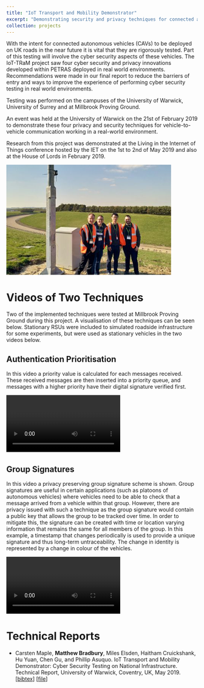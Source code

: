 ```yaml
---
title: "IoT Transport and Mobility Demonstrator"
excerpt: "Demonstrating security and privacy techniques for connected autonomous vehicles in a real-world environment.<br/>Duration: August 2018 - May 2019"
collection: projects
---
```


With the intent for connected autonomous vehicles (CAVs) to be deployed on UK roads in the near future it is vital that they are rigorously tested. Part of this testing will involve the cyber security aspects of these vehicles. The IoT-TRaM project saw four cyber security and privacy innovations developed within PETRAS deployed in real world environments. Recommendations were made in our final report to reduce the barriers of entry and ways to improve the experience of performing cyber security testing in real world environments.

Testing was performed on the campuses of the University of Warwick, University of Surrey and at Millbrook Proving Ground.

An event was held at the University of Warwick on the 21st of February 2019 to demonstrate these four privacy and security techniques for vehicle-to-vehicle communication working in a real-world environment.

Research from this project was demonstrated at the Living in the Internet of Things conference hosted by the IET on the 1st to 2nd of May 2019 and also at the House of Lords in February 2019.

![Project Team](/images/iot-tram-team.jpg)

# Videos of Two Techniques

Two of the implemented techniques were tested at Millbrook Proving Ground during this project. A visualisation of these techniques can be seen below. Stationary RSUs were included to simulated roadside infrastructure for some experiments, but were used as stationary vehicles in the two videos below.

## Authentication Prioritisation

In this video a priority value is calculated for each messages received. These received messages are then inserted into a priority queue, and messages with a higher priority have their digital signature verified first.

<video controls="" style="max-width: 100%; max-height: 100%;"><source src="https://warwick.ac.uk/fac/sci/dcs/people/matthew_bradbury/projects/iot-tram/millbrook-oppauth-2019-04-12-am-txrx.webm" type="video/webm"/></video>

## Group Signatures

In this video a privacy preserving group signature scheme is shown. Group signatures are useful in certain applications (such as platoons of autonomous vehicles) where vehicles need to be able to check that a message arrived from a vehicle within that group. However, there are privacy issued with such a technique as the group signature would contain a public key that allows the group to be tracked over time. In order to mitigate this, the signature can be created with time or location varying information that remains the same for all members of the group. In this example, a timestamp that changes periodically is used to provide a unique signature and thus long-term untraceability. The change in identity is represented by a change in colour of the vehicles.

<video controls="" style="max-width: 100%; max-height: 100%;"><source src="https://warwick.ac.uk/fac/sci/dcs/people/matthew_bradbury/projects/iot-tram/millbrook-grpsig-2019-04-12-pm-txrx.mp4" type="video/mp4"/></video>

# Technical Reports

 *  Carsten Maple, **Matthew Bradbury**, Miles Elsden, Haitham Cruickshank, Hu Yuan, Chen Gu, and Phillip Asuquo. IoT Transport and Mobility Demonstrator: Cyber Security Testing on National Infrastructure. Technical Report, University of Warwick, Coventry, UK, May 2019.  
[[bibtex](https://github.com/MBradbury/publications/raw/master/bibtex/Maple_2019_IoTTransportMobility.bib)] [[file](https://github.com/MBradbury/publications/raw/master/papers/IoT_TRaM_Report.pdf)] 
